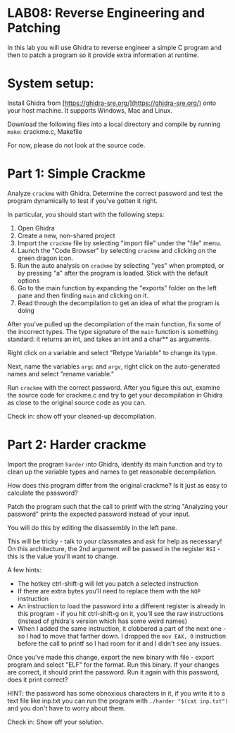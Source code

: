 LAB08: Reverse Engineering and Patching
===

In this lab you will use Ghidra to reverse engineer a simple C program and then to patch a program so it provide extra
information at runtime.

# System setup:
Install Ghidra from [https://ghidra-sre.org/](https://ghidra-sre.org/) onto your host machine. It supports Windows, Mac and Linux.

Download the following files into a local directory and compile by running `make`:
crackme.c, Makefile

For now, please do not look at the source code.


# Part 1: Simple Crackme

Analyze `crackme` with Ghidra. Determine the correct password
and test the program dynamically to test if you've gotten it right.

In particular, you should start with the following steps:

1) Open Ghidra
2) Create a new, non-shared project
3) Import the `crackme` file by selecting "import file" under the "file" menu.
4) Launch the "Code Browser" by selecting `crackme` and clicking on the green dragon icon. 
5) Run the auto analysis on `crackme` by selecting "yes" when prompted, or by pressing "a" after the program is loaded. Stick with the default options
6) Go to the main function by expanding the "exports" folder on the left pane and then finding `main` and clicking on it.
7) Read through the decompilation to get an idea of what the program is doing

After you've pulled up the decompilation of the main function, fix some of the incorrect types. The type signature of the `main` function is something standard: it returns an int, and takes an int and a char** as arguments.

Right click on a variable and select "Retype Variable" to change its type.


Next, name the variables `argc` and `argv`, right click on the auto-generated names and select "rename variable."

Run `crackme` with the correct password. After you figure this out,
examine the source code for crackme.c and try to get your decompilation in Ghidra as close to the original source code as you can.

Check in: show off your cleaned-up decompilation.

# Part 2: Harder crackme

Import the program `harder` into Ghidra, identify its main function and try to clean up the variable types and names to get reasonable decompilation.

How does this program differ from the original crackme? Is it just as easy to calculate the password?


Patch the program such that the call to printf with the string "Analyzing your password" prints the expected password instead of your input.

You will do this by editing the disassembly in the left pane.

This will be tricky - talk to your classmates and ask for help as necessary! On this architecture, the 2nd argument will be passed in the register `RSI` - this is the value you'll want to change.

A few hints:

* The hotkey ctrl-shift-g will let you patch a selected instruction
* If there are extra bytes you'll need to replace them with the `NOP` instruction
* An instruction to load the password into a different register is already in this program - if you hit ctrl-shift-g on it, you'll see the raw instructions (instead of ghidra's version which has some weird names)
* When I added the same instruction, it clobbered a part of the next one - so I had to move that farther down. I dropped the `mov EAX, 0` instruction before the call to printf so I had room for it and I didn't see any issues.

Once you've made this change, export the new binary with file - export program and select "ELF" for the format. Run this binary. If your changes are correct, it should print the password. Run it again with this password, does it print correct?

HINT: the password has some obnoxious characters in it, if you write it to a text file like inp.txt you can run the program with `./harder "$(cat inp.txt")` and you don't have to worry about them.

Check in: Show off your solution.

